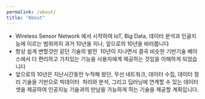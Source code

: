 ```yaml
---
permalink: /about/
title: "About"
---
```


* Wireless Sensor Network 에서 시작하여 IoT, Big Data, 데이터 분석과 인골지능에 이르는 범위까지 과거 10년을 지나, 앞으로의 10년을 바라봅니다
* 항상 쉽게 변할것만 같던 기술의 발전  10년이 지나면서 결국 비슷한 기반기술 베이스에서 더 편리하고 가치있는 기능을 사용자에게 제공하는 것임을 이해하게 되었습니다 
* 앞으로의 10년은 지난시간동안 누적해 왔던, 무선 네트워크, 데이터 수집, 데이터 정리 기술을 기반으로 빅데이터  처리와 분석, 그리고 딥러닝에 연계할 수 있는 데이터 셋을 제공하여 인공지능 기술과의 만남을 가능하게 하는 기술을 제공할 계획입니다.

